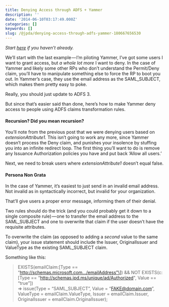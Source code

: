 ```yaml
---
title: Denying Access through ADFS + Yammer
description: ''
date: '2014-06-10T03:17:49.000Z'
categories: []
keywords: []
slug: /@jpda/denying-access-through-adfs-yammer-180667656530
---
```


_Start_ [_here_](http://jpd.ms/denying-access-to-adfs-secured-applications/ "Denying Access to ADFS-secured Applications") _if you haven’t already._

We’ll start with the last example — I’m piloting Yammer, I’ve got some users I want to grant access, but _a whole lot more_ I want to deny. In the case of Yammer and likely some other RPs who don’t understand the Permit/Deny claim, you’ll have to manipulate something else to force the RP to boot you out. In Yammer’s case, they use the email address as the SAML\_SUBJECT, which makes them pretty easy to poke.

Really, you should just update to ADFS 3.

But since that’s easier said than done, here’s how to make Yammer deny access to people using ADFS claims transformation rules.

#### Recursion? Did you mean recursion?

You’ll note from the previous post that we were denying users based on _extensionAttribute1._ This isn’t going to work any more, since Yammer doesn’t process the Deny claim, and punishes your insolence by stuffing you into an infinite redirect loop. The first thing you’ll want to do is remove any Issuance Authorization policies you have and put back ‘Allow all users.’

Next, we need to break users where _extensionAttribute1_ doesn’t equal false.

#### Persona Non Grata

In the case of Yammer, it’s easiest to just send in an invalid email address. Not invalid as in syntactically incorrect, but invalid for your organization.

That’ll give users a proper error message, informing them of their denial.

Two rules should do the trick (and you could probably get it down to a single composite rule) — one to transfer the email address to the SAML\_SUBJECT and one to overwrite that claim if the user doesn’t have the requisite attributes.

To overwrite the claim (as opposed to adding a _second_ value to the same claim), your issue statement should include the Issuer, OriginalIssuer and ValueType as the existing SAML\_SUBJECT claim.

Something like this:

> EXISTS(emailClaim:\[Type == “http://schemas.microsoft.com.../emailAddress"\]) && NOT EXISTS(c:\[Type == “http://schemas.jpd.ms/unique/ad/Authorized", Value == “true”\])  
> \=> issue(Type = “SAML\_SUBJECT”, Value = “FAKE@domain.com”, ValueType = emailClaim.ValueType, Issuer = emailClaim.Issuer, OriginalIssuer = emailClaim.OriginalIssuer);